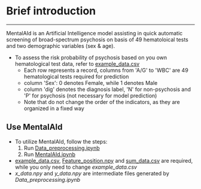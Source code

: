 # Brief introduction
----
MentalAId is an Artificial Intelligence model assisting in quick automatic screening of broad-spectrum psychosis on basis of 49 hematoloical tests and two demographic variables (sex & age).

* To assess the risk probability of psychosis based on you own hematological test data, refer to [example_data.csv](https://github.com/LiMuxiBADD/MentalAId/blob/main/example_data.csv)
  * Each row represents a record, columns from 'A/G' to 'WBC' are 49 hematological tests required for prediction
  * column 'Sex': 0 denotes Female, while 1 denotes Male
  * column 'dig' denotes the diagnosis label, 'N' for non-psychosis and 'P' for psychosis (not necessary for model prediction) 
  * Note that do not change the order of the indicators, as they are organized in a fixed way


Use MentalAId
----
* To utilize MentalAId, follow the steps:
  1. Run [Data_preprocessing.ipynb](https://github.com/LiMuxiBADD/MentalAId/blob/main/Data_preprocessing.ipynb)
  2. Run [MentalAId.ipynb](https://github.com/LiMuxiBADD/MentalAId/blob/main/MentalAId.ipynb)
 * [example_data.csv](https://github.com/LiMuxiBADD/MentalAId/blob/main/example_data.csv), [Feature_position.npy](https://github.com/LiMuxiBADD/MentalAId/blob/main/Feature_position.npy) and [sum_data.csv](https://github.com/LiMuxiBADD/MentalAId/blob/main/sum_data.csv) are required, while you only need to change *example_data.csv*
 * *x_data.npy* and *y_data.npy* are intermediate files generated by *Data_preprocessing.ipynb*
